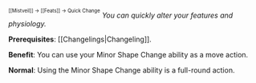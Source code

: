 <sup><sup>[[Mistveil]] → [[Feats]] → Quick Change</sup></sup>
*You can quickly alter your features and physiology.*

**Prerequisites**: [[Changelings|Changeling]].

**Benefit**: You can use your Minor Shape Change ability as a move action.

**Normal**: Using the Minor Shape Change ability is a full-round action. 